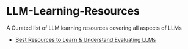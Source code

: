 # LLM-Learning-Resources
A Curated list of LLM learning resources covering all aspects of LLMs 
* [Best Resources to Learn & Understand Evaluating LLMs](https://open.substack.com/pub/youssefh/p/my-e-book-data-science-portfolio?r=1sqbmi&utm_campaign=post&utm_medium=web)

